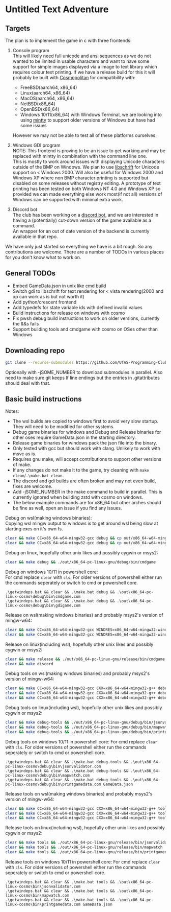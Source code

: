 # Untitled Text Adventure

## Targets
The plan is to implement the game in c with three frontends:
1. Console program  
   This will likely need full unicode and ansi sequences as we do not wanted to be limited in usable characters and want to have some support for simple images displayed via a image to text library which requires colour text printing.
   If we have a release build for this it will probably be built with [Cosmopolitan](https://github.com/jart/cosmopolitan) for compatibility with:
   * FreeBSD(aarch64, x86_64)
   * Linux(aarch64, x86_64)
   * MacOS(aarch64, x86_64)
   * NetBSD(x86_64)
   * OpenBSD(x86_64)
   * Windows 10/11(x86_64) with Windows Terminal, we are looking into using [mintty](https://github.com/mintty/mintty) to support older versions of Windows but have had some issues

   However we may not be able to test all of these platforms ourselves.

2. Windows GDI program  
   NOTE: This frontend is proving to be an issue to get working and may be replaced with mintty in combination with the command line one.  
   This is mostly to work around issues with displaying Unicode characters outside of the BMP on Windows.
   We plan to use [libschrift](https://github.com/tomolt/libschrift) for Unicode support on < Windows 2000. Will also be useful for Windows 2000 and Windows XP where non BMP character printing is supported but disabled on some releases without registry editing.
   A prototype of text printing has been tested on both Windows NT 4.0 and Windows XP so provided we can made everything else work most(if not all) versions of Windows can be supported with minimal extra work.
3. Discord bot  
   The club has been working on a [discord bot](https://github.com/UTAS-Programming-Club/DiscordBot), and we are interested in having a (potentially) cut-down version of the game available as a command.  
   An wrapper for an out of date version of the backend is currently available in that repo.

We have only just started so everything we have is a bit rough. So any contributions are welcome. There are a number of TODOs in various places for you don't know what to work on.

## General TODOs
* Embed GameData.json in unix like cmd build
* Switch gdi to libschrift for text rendering for < vista rendering(2000 and xp can work as is but not worth it)
* Add python/crescent frontend
* Add typedefs for state variable ids with defined invalid values
* Build instructions for release on windows with cosmo
* Fix pwsh debug build instructions to work on older versions, currently the &&s fails
* Support building tools and cmdgame with cosmo on OSes other than Windows

## Downloading repo
```sh
git clone --recurse-submodules https://github.com/UTAS-Programming-Club/UntitledTextAdventure.git
```
Optionally with -jSOME_NUMBER to download submodules in parallel.
Also need to make sure git keeps lf line endings but the entries in .gitattributes should deal with that.

## Basic build instructions
Notes:
* The wsl builds are copied to windows first to avoid very slow startup. They will need to be modified for other systems.
* Debug game binaries for windows and Debug and Release binaries for other oses require GameData.json in the starting directory.
* Release game binaries for windows pack the json file into the binary.
* Only tested with gcc but should work with clang. Unlikely to work with msvc as is.
* Requires gnu make, will accept contributions to support other versions of make.
* If any changes do not make it to the game,  try cleaning with `make clean`/`.\make.bat clean`.
* The discord and gdi builds are often broken and may not even build, fixes are welcome.
* Add -jSOME_NUMBER in the make command to build in parallel. This is currently ignored when building zstd with cosmo on windows.
* The below example commands are for x86_64 but other arches should be fine as well, open an issue if you find any issues.

Debug on wsl(making windows binaries):  
Copying wsl mingw output to windows is to get around wsl being slow at starting exes on it's own fs.
```sh
clear && make CC=x86_64-w64-mingw32-gcc debug && cp out/x86_64-w64-mingw32/debug/bin/cmdgame.exe /mnt/c/Projects/PCGame/Windows/ && /mnt/c/Projects/PCGame/Windows/cmdgame.exe
clear && make CC=x86_64-w64-mingw32-gcc debug && cp out/x86_64-w64-mingw32/debug/bin/gdigame.exe /mnt/c/Projects/PCGame/Windows/ && /mnt/c/Projects/PCGame/Windows/gdigame.exe
```

Debug on linux, hopefully other unix likes and possibly cygwin or msys2:
```sh
clear && make debug && ./out/x86_64-pc-linux-gnu/debug/bin/cmdgame
```

Debug on windows 10/11 in powershell core:  
For cmd replace `clear` with `cls`.
For older versions of powershell either run the commands seperately or switch to cmd or powershell core.
```pwsh
.\getwindeps.bat && clear && .\make.bat debug && .\out\x86_64-pc-linux-cosmo\debug\bin\cmdgame.com
.\getwindeps.bat && clear && .\make.bat debug && .\out\x86_64-pc-linux-cosmo\debug\bin\gdigame.com
```

Release on wsl(making windows binaries) and probably msys2's version of mingw-w64:
```sh
clear && make CC=x86_64-w64-mingw32-gcc WINDRES=x86_64-w64-mingw32-windres release && cp out/x86_64-w64-mingw32/release/bin/cmdgame.exe /mnt/c/Projects/PCGame/Windows/ && /mnt/c/Projects/PCGame/Windows/cmdgame.exe
clear && make CC=x86_64-w64-mingw32-gcc WINDRES=x86_64-w64-mingw32-windres release && cp out/x86_64-w64-mingw32/release/bin/gdigame.exe /mnt/c/Projects/PCGame/Windows/ && /mnt/c/Projects/PCGame/Windows/gdigame.exe
```

Release on linux(including wsl), hopefully other unix likes and possibly cygwin or msys2:
```sh
clear && make release && ./out/x86_64-pc-linux-gnu/release/bin/cmdgame
clear && make discord
```

Debug tools on wsl(making windows binaries) and probably msys2's version of mingw-w64:
```sh
clear && make CC=x86_64-w64-mingw32-gcc CXX=x86_64-w64-mingw32-g++ debug-tools && cp out/x86_64-w64-mingw32/debug/bin/jsonvalidator.exe /mnt/c/Projects/PCGame/Windows/ && /mnt/c/Projects/PCGame/Windows/jsonvalidator.exe
clear && make CC=x86_64-w64-mingw32-gcc CXX=x86_64-w64-mingw32-g++ debug-tools && cp out/x86_64-w64-mingw32/debug/bin/mapwatch.exe /mnt/c/Projects/PCGame/Windows/ && /mnt/c/Projects/PCGame/Windows/mapwatch.exe
clear && make CC=x86_64-w64-mingw32-gcc CXX=x86_64-w64-mingw32-g++ debug-tools && cp out/x86_64-w64-mingw32/debug/bin/printgamedata.exe /mnt/c/Projects/PCGame/Windows/ && /mnt/c/Projects/PCGame/Windows/printgamedata.exe GameData.json
```

Debug tools on linux(including wsl), hopefully other unix likes and possibly cygwin or msys2:
```sh
clear && make debug-tools && ./out/x86_64-pc-linux-gnu/debug/bin/jsonvalidator
clear && make debug-tools && ./out/x86_64-pc-linux-gnu/debug/bin/mapwatch
clear && make debug-tools && ./out/x86_64-pc-linux-gnu/debug/bin/printgamedata GameData.json
```

Debug tools on windows 10/11 in powershell core:
For cmd replace `clear` with `cls`.
For older versions of powershell either run the commands seperately or switch to cmd or powershell core.
```pwsh
.\getwindeps.bat && clear && .\make.bat debug-tools && .\out\x86_64-pc-linux-cosmo\debug\bin\jsonvalidator.com
.\getwindeps.bat && clear && .\make.bat debug-tools && .\out\x86_64-pc-linux-cosmo\debug\bin\mapwatch.com
.\getwindeps.bat && clear && .\make.bat debug-tools && .\out\x86_64-pc-linux-cosmo\debug\bin\printgamedata.com GameData.json
```

Release tools on wsl(making windows binaries) and probably msys2's version of mingw-w64:
```sh
clear && make CC=x86_64-w64-mingw32-gcc CXX=x86_64-w64-mingw32-g++ tools && cp out/x86_64-w64-mingw32/release/bin/jsonvalidator.exe /mnt/c/Projects/PCGame/Windows/ && /mnt/c/Projects/PCGame/Windows/jsonvalidator.exe
clear && make CC=x86_64-w64-mingw32-gcc CXX=x86_64-w64-mingw32-g++ tools && cp out/x86_64-w64-mingw32/release/bin/mapwatch.exe /mnt/c/Projects/PCGame/Windows/ && /mnt/c/Projects/PCGame/Windows/mapwatch.exe
clear && make CC=x86_64-w64-mingw32-gcc CXX=x86_64-w64-mingw32-g++ tools && cp out/x86_64-w64-mingw32/release/bin/printgamedata.exe /mnt/c/Projects/PCGame/Windows/ && /mnt/c/Projects/PCGame/Windows/printgamedata.exe GameData.json
```

Release tools on linux(including wsl), hopefully other unix likes and possibly cygwin or msys2:
```sh
clear && make tools && ./out/x86_64-pc-linux-gnu/release/bin/jsonvalidator
clear && make tools && ./out/x86_64-pc-linux-gnu/release/bin/mapwatch
clear && make tools && ./out/x86_64-pc-linux-gnu/release/bin/printgamedata GameData.json
```

Release tools on windows 10/11 in powershell core:
For cmd replace `clear` with `cls`.
For older versions of powershell either run the commands seperately or switch to cmd or powershell core.
```pwsh
.\getwindeps.bat && clear && .\make.bat tools && .\out\x86_64-pc-linux-cosmo\bin\jsonvalidator.com
.\getwindeps.bat && clear && .\make.bat tools && .\out\x86_64-pc-linux-cosmo\bin\mapwatch.com
.\getwindeps.bat && clear && .\make.bat tools && .\out\x86_64-pc-linux-cosmo\bin\printgamedata.com GameData.json
```
